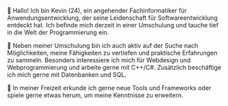 👋 Hallo! Ich bin Kevin (24), ein angehender Fachinformatiker für Anwendungsentwicklung, der seine Leidenschaft für Softwareentwicklung entdeckt hat. Ich befinde mich derzeit in einer Umschulung und tauche tief in die Welt der Programmierung ein.

💼 Neben meiner Umschulung bin ich auch aktiv auf der Suche nach Möglichkeiten, meine Fähigkeiten zu vertiefen und praktische Erfahrungen zu sammeln. Besonders interessiere ich mich für Webdesign und Webprogrammierung und arbeite gerne mit C++/C#. Zusätzlich beschäftige ich mich gerne mit Datenbanken und SQL.

🌱 In meiner Freizeit erkunde ich gerne neue Tools und Frameworks oder spiele gerne etwas herum, um meine Kenntnisse zu erweitern.

